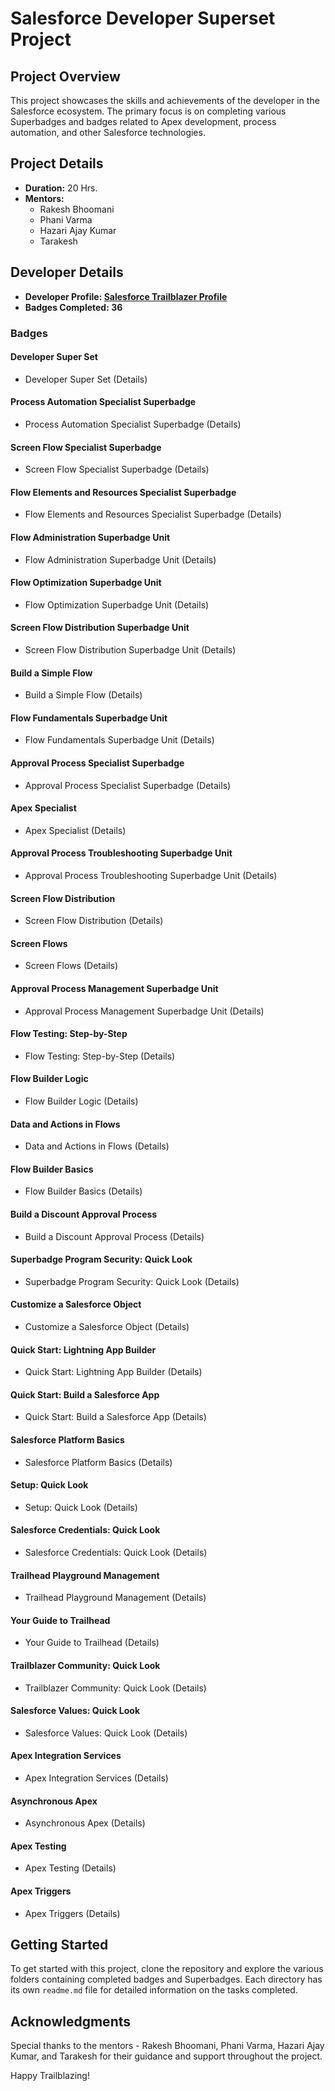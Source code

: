 # Salesforce Developer Superset Project

## Project Overview

This project showcases the skills and achievements of the developer in the Salesforce ecosystem. The primary focus is on completing various Superbadges and badges related to Apex development, process automation, and other Salesforce technologies.

## Project Details

- **Duration:** 20 Hrs.
- **Mentors:**
  - Rakesh Bhoomani
  - Phani Varma
  - Hazari Ajay Kumar
  - Tarakesh

## Developer Details

- **Developer Profile: [Salesforce Trailblazer Profile](https://www.salesforce.com/trailblazer/saimanojyarlagadda)**
- **Badges Completed: 36**

### Badges

#### Developer Super Set
- Developer Super Set (Details)
  
#### Process Automation Specialist Superbadge
- Process Automation Specialist Superbadge (Details)

#### Screen Flow Specialist Superbadge
- Screen Flow Specialist Superbadge (Details)

#### Flow Elements and Resources Specialist Superbadge
- Flow Elements and Resources Specialist Superbadge (Details)

#### Flow Administration Superbadge Unit
- Flow Administration Superbadge Unit (Details)

#### Flow Optimization Superbadge Unit
- Flow Optimization Superbadge Unit (Details)

#### Screen Flow Distribution Superbadge Unit
- Screen Flow Distribution Superbadge Unit (Details)

#### Build a Simple Flow
- Build a Simple Flow (Details)

#### Flow Fundamentals Superbadge Unit
- Flow Fundamentals Superbadge Unit (Details)

#### Approval Process Specialist Superbadge
- Approval Process Specialist Superbadge (Details)

#### Apex Specialist
- Apex Specialist (Details)

#### Approval Process Troubleshooting Superbadge Unit
- Approval Process Troubleshooting Superbadge Unit (Details)

#### Screen Flow Distribution
- Screen Flow Distribution (Details)

#### Screen Flows
- Screen Flows (Details)

#### Approval Process Management Superbadge Unit
- Approval Process Management Superbadge Unit (Details)

#### Flow Testing: Step-by-Step
- Flow Testing: Step-by-Step (Details)

#### Flow Builder Logic
- Flow Builder Logic (Details)

#### Data and Actions in Flows
- Data and Actions in Flows (Details)

#### Flow Builder Basics
- Flow Builder Basics (Details)

#### Build a Discount Approval Process
- Build a Discount Approval Process (Details)

#### Superbadge Program Security: Quick Look
- Superbadge Program Security: Quick Look (Details)

#### Customize a Salesforce Object
- Customize a Salesforce Object (Details)

#### Quick Start: Lightning App Builder
- Quick Start: Lightning App Builder (Details)

#### Quick Start: Build a Salesforce App
- Quick Start: Build a Salesforce App (Details)

#### Salesforce Platform Basics
- Salesforce Platform Basics (Details)

#### Setup: Quick Look
- Setup: Quick Look (Details)

#### Salesforce Credentials: Quick Look
- Salesforce Credentials: Quick Look (Details)

#### Trailhead Playground Management
- Trailhead Playground Management (Details)

#### Your Guide to Trailhead
- Your Guide to Trailhead (Details)

#### Trailblazer Community: Quick Look
- Trailblazer Community: Quick Look (Details)

#### Salesforce Values: Quick Look
- Salesforce Values: Quick Look (Details)

#### Apex Integration Services
- Apex Integration Services (Details)

#### Asynchronous Apex
- Asynchronous Apex (Details)

#### Apex Testing
- Apex Testing (Details)

#### Apex Triggers
- Apex Triggers (Details)

## Getting Started

To get started with this project, clone the repository and explore the various folders containing completed badges and Superbadges. Each directory has its own `readme.md` file for detailed information on the tasks completed.

## Acknowledgments

Special thanks to the mentors - Rakesh Bhoomani, Phani Varma, Hazari Ajay Kumar, and Tarakesh for their guidance and support throughout the project.

Happy Trailblazing!

